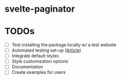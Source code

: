 # svelte-paginator

# TODOs
 - [ ] Test installing the package locally w/ a test website
 - [ ] Automated testing set-up ([Article](https://timdeschryver.dev/blog/how-to-test-svelte-components))
 - [ ] Integrate default styles
 - [ ] Style customization options
 - [ ] Documentation
 - [ ] Create examples for users
